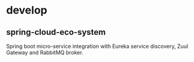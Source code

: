 # develop
## spring-cloud-eco-system
Spring boot micro-service integration with Eureka service discovery, Zuul Gateway and RabbitMQ broker.
